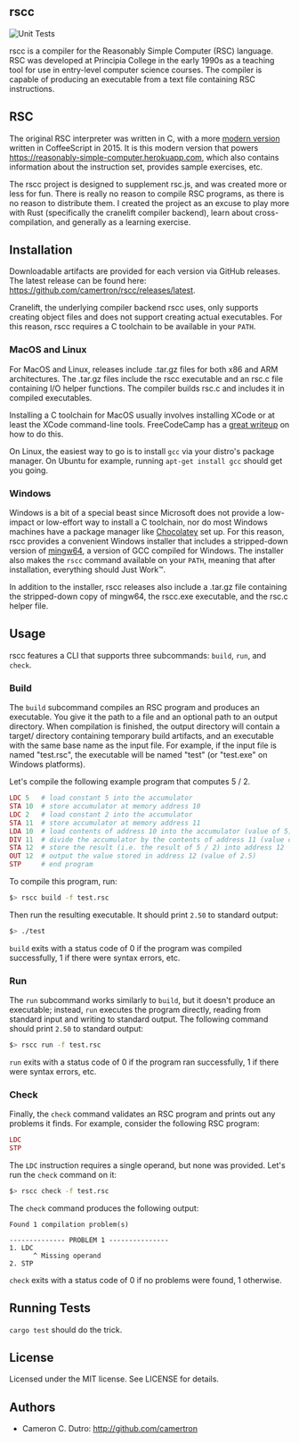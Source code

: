 ## rscc

![Unit Tests](https://github.com/camertron/rscc/actions/workflows/test.yml/badge.svg?branch=main)

rscc is a compiler for the Reasonably Simple Computer (RSC) language. RSC was developed at Principia College in the early 1990s as a teaching tool for use in entry-level computer science courses. The compiler is capable of producing an executable from a text file containing RSC instructions.

## RSC

The original RSC interpreter was written in C, with a more [modern version](https://github.com/camertron/rsc.js) written in CoffeeScript in 2015. It is this modern version that powers https://reasonably-simple-computer.herokuapp.com, which also contains information about the instruction set, provides sample exercises, etc.

The rscc project is designed to supplement rsc.js, and was created more or less for fun. There is really no reason to compile RSC programs, as there is no reason to distribute them. I created the project as an excuse to play more with Rust (specifically the cranelift compiler backend), learn about cross-compilation, and generally as a learning exercise.

## Installation

Downloadable artifacts are provided for each version via GitHub releases. The latest release can be found here: https://github.com/camertron/rscc/releases/latest.

Cranelift, the underlying compiler backend rscc uses, only supports creating object files and does not support creating actual executables. For this reason, rscc requires a C toolchain to be available in your `PATH`.

### MacOS and Linux

For MacOS and Linux, releases include .tar.gz files for both x86 and ARM architectures. The .tar.gz files include the rscc executable and an rsc.c file containing I/O helper functions. The compiler builds rsc.c and includes it in compiled executables.

Installing a C toolchain for MacOS usually involves installing XCode or at least the XCode command-line tools. FreeCodeCamp has a [great writeup](https://www.freecodecamp.org/news/install-xcode-command-line-tools/) on how to do this.

On Linux, the easiest way to go is to install `gcc` via your distro's package manager. On Ubuntu for example, running `apt-get install gcc` should get you going.

### Windows

Windows is a bit of a special beast since Microsoft does not provide a low-impact or low-effort way to install a C toolchain, nor do most Windows machines have a package manager like [Chocolatey](https://chocolatey.org/) set up. For this reason, rscc provides a convenient Windows installer that includes a stripped-down version of [mingw64](https://www.mingw-w64.org/), a version of GCC compiled for Windows. The installer also makes the `rscc` command available on your `PATH`, meaning that after installation, everything should Just Work™.

In addition to the installer, rscc releases also include a .tar.gz file containing the stripped-down copy of mingw64, the rscc.exe executable, and the rsc.c helper file.

## Usage

rscc features a CLI that supports three subcommands: `build`, `run`, and `check`.

### Build

The `build` subcommand compiles an RSC program and produces an executable. You give it the path to a file and an optional path to an output directory. When compilation is finished, the output directory will contain a target/ directory containing temporary build artifacts, and an executable with the same base name as the input file. For example, if the input file is named "test.rsc", the executable will be named "test" (or "test.exe" on Windows platforms).

Let's compile the following example program that computes 5 / 2.

```ruby
LDC 5   # load constant 5 into the accumulator
STA 10  # store accumulator at memory address 10
LDC 2   # load constant 2 into the accumulator
STA 11  # store accumulator at memory address 11
LDA 10  # load contents of address 10 into the accumulator (value of 5)
DIV 11  # divide the accumulator by the contents of address 11 (value of 2)
STA 12  # store the result (i.e. the result of 5 / 2) into address 12
OUT 12  # output the value stored in address 12 (value of 2.5)
STP     # end program
```

To compile this program, run:

```bash
$> rscc build -f test.rsc
```

Then run the resulting executable. It should print `2.50` to standard output:

```bash
$> ./test
```

`build` exits with a status code of 0 if the program was compiled successfully, 1 if there were syntax errors, etc.

### Run

The `run` subcommand works similarly to `build`, but it doesn't produce an executable; instead, `run` executes the program directly, reading from standard input and writing to standard output. The following command should print `2.50` to standard output:

```bash
$> rscc run -f test.rsc
```

`run` exits with a status code of 0 if the program ran successfully, 1 if there were syntax errors, etc.

### Check

Finally, the `check` command validates an RSC program and prints out any problems it finds. For example, consider the following RSC program:

```ruby
LDC
STP
```

The `LDC` instruction requires a single operand, but none was provided. Let's run the `check` command on it:

```bash
$> rscc check -f test.rsc
```

The `check` command produces the following output:

```
Found 1 compilation problem(s)

-------------- PROBLEM 1 ---------------
1. LDC
      ^ Missing operand
2. STP
```

`check` exits with a status code of 0 if no problems were found, 1 otherwise.

## Running Tests

`cargo test` should do the trick.

## License

Licensed under the MIT license. See LICENSE for details.

## Authors

* Cameron C. Dutro: http://github.com/camertron
